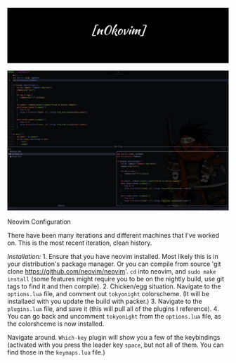 ![alt text](./colors/pictures/n0kovim.png)


![alt text](./colors/pictures/n0kovimExample.png)

Neovim Configuration

There have been many iterations and different machines that I've worked on. This is the most recent iteration, clean history.

_Installation:_
    1. Ensure that you have neovim installed. Most likely this is in your distribution's package manager. Or you can compile from source 'git clone https://github.com/neovim/neovim'. `cd` into neovim, and `sudo make install` (some features might require you to be on the nightly build, use git tags to find it and then compile).
    2. Chicken/egg situation. Navigate to the `options.lua` file, and comment out `tokyonight` colorscheme. (It will be installaed with you update the build with packer.)
    3. Navigate to the `plugins.lua` file, and save it (this will pull all of the plugins I reference). 
    4. You can go back and uncomment `tokyonight` from the `options.lua` file, as the colorshceme is now installed. 

Navigate around. `Which-key` plugin will show you a few of the keybindings (activated with you press the leader key `space`, but not all of them. You can find those in the `keymaps.lua` file.)
